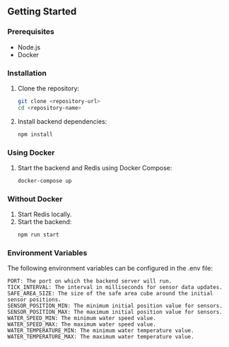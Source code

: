 ## Getting Started

### Prerequisites

- Node.js
- Docker

### Installation

1. Clone the repository:
   ```bash
   git clone <repository-url>
   cd <repository-name>
   ```
2. Install backend dependencies:
   ```bash
   npm install
   ```

### Using Docker

1. Start the backend and Redis using Docker Compose:
   ```bash
   docker-compose up
   ```

### Without Docker

1. Start Redis locally.
2. Start the backend:
   ```bash
   npm run start
   ```

### Environment Variables

The following environment variables can be configured in the .env file:

    PORT: The port on which the backend server will run.
    TICK_INTERVAL: The interval in milliseconds for sensor data updates.
    SAFE_AREA_SIZE: The size of the safe area cube around the initial sensor positions.
    SENSOR_POSITION_MIN: The minimum initial position value for sensors.
    SENSOR_POSITION_MAX: The maximum initial position value for sensors.
    WATER_SPEED_MIN: The minimum water speed value.
    WATER_SPEED_MAX: The maximum water speed value.
    WATER_TEMPERATURE_MIN: The minimum water temperature value.
    WATER_TEMPERATURE_MAX: The maximum water temperature value.

